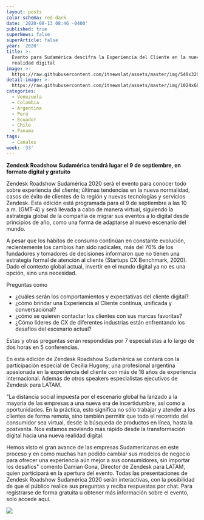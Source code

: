 ```yaml
---
layout: posts
color-schema: red-dark
date: '2020-08-13 08:46 -0400'
published: true
superNews: false
superArticle: false
year: '2020'
title: >-
  Evento para Sudamérica descifra la Experiencia del Cliente en la nueva
  realidad digital
image: >-
  https://raw.githubusercontent.com/itnewslat/assets/master/img/540x320/Zendesk-Roadmap-p.jpg
detail-image: >-
  https://raw.githubusercontent.com/itnewslat/assets/master/img/1024x680/Zendesk-Roadmap-g.jpg
categories:
  - Venezuela
  - Colombia
  - Argentina
  - Perú
  - Ecuador
  - Chile
  - Panama
tags:
  - Canales
week: '33'
---
```

**Zendesk Roadshow Sudamérica tendrá lugar el 9 de septiembre, en formato digital y gratuito**

Zendesk Roadshow Sudamérica 2020 será el evento para conocer todo sobre experiencia del cliente; últimas tendencias en la nueva normalidad, casos de éxito de clientes de la región y nuevas tecnologías y servicios Zendesk. Esta edición está programada para el 9 de septiembre a las 10 a.m. (GMT-4) y será llevada a cabo de manera virtual, siguiendo la estrategia global de la compañía de migrar sus eventos a lo digital desde principios de año, como una forma de adaptarse al nuevo escenario del mundo.

A pesar que los hábitos de consumo continúan en constante evolución, recientemente los cambios han sido radicales, más del 70% de los fundadores y tomadores de decisiones informaron que no tienen una estrategia formal de atención al cliente (Startups CX Benchmark, 2020). Dado el contexto global actual, invertir en el mundo digital ya no es una opción, sino una necesidad. 

Preguntas como 

- ¿cuáles serán los comportamientos y expectativas del cliente digital? 
- ¿cómo brindar una Experiencia al Cliente contínua, unificada y conversacional? 
- ¿cómo se quieren contactar los clientes con sus marcas favoritas? 
- ¿Cómo líderes de CX de diferentes industrias están enfrentando los desafíos del escenario actual?

Estas y otras preguntas serán respondidas por 7 especialistas a lo largo de dos horas en 5 conferencias.

En esta edición de Zendesk Roadshow Sudamérica se contará con la participación especial de Cecilia Hugony, una profesional argentina apasionada en la experiencia del cliente con más de 18 años de experiencia internacional. Además de otros speakers especialistas ejecutivos de Zendesk para LATAM.

"La distancia social impuesta por el escenario global ha lanzado a la mayoría de las empresas a una nueva era de incertidumbre, así como a oportunidades. En la práctica, esto significa no sólo trabajar y atender a los clientes de forma remota, sino también permitir que todo el recorrido del consumidor sea virtual, desde la búsqueda de productos en línea, hasta la postventa. Nos estamos moviendo más rápido desde la transformación digital hacia una nueva realidad digital. 

Hemos visto el gran avance de las empresas Sudamericanas en este proceso y en como muchas han podido cambiar sus modelos de negocio para ofrecer una experiencia aún mejor a sus consumidores, sin importar los desafíos" comentó Damian Gona, Director de Zendesk para LATAM, quien participará en la apertura del evento.
Todas las presentaciones de Zendesk Roadshow Sudamérica 2020 serán interactivas, con la posibilidad de que el público realice sus preguntas y reciba respuestas por chat. Para registrarse de forma gratuita u obtener más información sobre el evento, solo accede aquí.

<img src="https://tracker.metricool.com/c3po.jpg?hash=56f88a41e39ab42c063cc51676587a04"/>